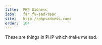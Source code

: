 ```yaml
---
title:  PHP Sadness
icon:   far fa-sad-tear       
site:   http://phpsadness.com/
order:  104
---
```


These are things in PHP which make me sad.
